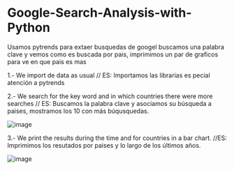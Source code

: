 # Google-Search-Analysis-with-Python
Usamos pytrends para extaer busquedas de googel buscamos una palabra clave y vemos como es buscada por pais, imprimimos un par de graficos para ve en que pais es mas 

1.- We import de data as usual // ES: Importamos las librarias es pecial atención a pytrends

2.- We search for the key word and in which countries there were more searches // ES: Buscamos la palabra clave y asociamos su búsqueda a paises, mostramos los 10 con más búqusquedas.

![image](https://github.com/Dande8719/Training-Google-Search-Analysis-with-Python/assets/103025222/c4e670e7-888a-4e27-b86d-879394e89ef8)

3.- We print the results during the time and for countries in a bar chart. //ES: Imprimimos los resutados por paises y lo largo de los últimos años.

![image](https://github.com/Dande8719/Training-Google-Search-Analysis-with-Python/assets/103025222/b50b73b6-45a2-4296-98ee-348ed5650113)
